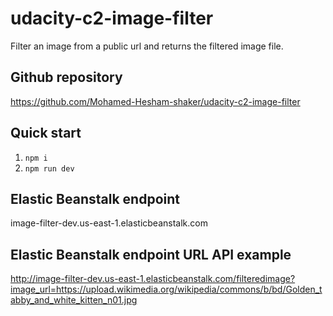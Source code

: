 # udacity-c2-image-filter
Filter an image from a public url and returns the filtered image file.

## Github repository
https://github.com/Mohamed-Hesham-shaker/udacity-c2-image-filter

## Quick start

1. `npm i`
2.  `npm run dev`

## Elastic Beanstalk endpoint

image-filter-dev.us-east-1.elasticbeanstalk.com


## Elastic Beanstalk endpoint URL API example
http://image-filter-dev.us-east-1.elasticbeanstalk.com/filteredimage?image_url=https://upload.wikimedia.org/wikipedia/commons/b/bd/Golden_tabby_and_white_kitten_n01.jpg

